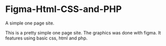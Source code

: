 # Figma-Html-CSS-and-PHP
A simple one page site.

This is a pretty simple one page site.
The graphics was done with figma.
It features using basic css, html and php.
